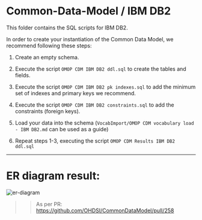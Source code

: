 Common-Data-Model / IBM DB2
=================

This folder contains the SQL scripts for IBM DB2. 

In order to create your instantiation of the Common Data Model, we recommend following these steps:

1. Create an empty schema.

2. Execute the script `OMOP CDM IBM DB2 ddl.sql` to create the tables and fields.

3. Execute the script `OMOP CDM IBM DB2 pk indexes.sql` to add the minimum set of indexes and primary keys we recommend.

4. Execute the script `OMOP CDM IBM DB2 constraints.sql` to add the constraints (foreign keys). 

5. Load your data into the schema (`VocabImport/OMOP CDM vocabulary load - IBM DB2.md` can be used as a guide)

6. Repeat steps 1-3, executing the script `OMOP CDM Results IBM DB2 ddl.sql`


----

# ER diagram result: 
![er-diagram](https://user-images.githubusercontent.com/5923573/56299165-65262f00-612b-11e9-9d7c-005b51c74276.png)
>> As per PR: https://github.com/OHDSI/CommonDataModel/pull/258
